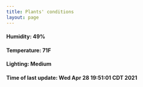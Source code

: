 ```yaml
---
title: Plants' conditions
layout: page
---
```



#### Humidity: 49%
#### Temperature: 71F
#### Lighting: Medium
#### Time of last update: Wed Apr 28 19:51:01 CDT 2021
